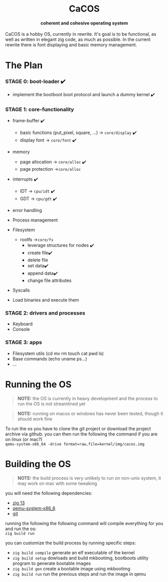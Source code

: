 <h1 align=center>CaCOS</h1>
<h4 align=center>coherent and cohesive operating system</h4>

CaCOS is a hobby OS, currently in rewrite. It's goal is to be functional, as well as written in elegant zig code, as much as possible. In the current rewrite there is font displaying and basic memory management. 


# The Plan
 
### STAGE 0: boot-loader  ✔️

* implement the bootboot boot protocol and launch a dummy kernel ✔️

### STAGE 1: core-functionality

* frame-buffer ✔️
    * basic functions (put_pixel, square, ...) -> `core/display` ✔️
    * display font -> `core/font` ✔️
      
* memory
    * page allocation ->  `core/alloc` ✔️
    * page protection ->`core/alloc`
      
* interrupts ✔️
  * IDT  ->  `cpu/idt` ✔️
  * GDT -> `cpu/gdt` ✔️

* error handling

* Process management

* Filesystem
   * rootfs ->`core/fs`
        * leverage structures for nodes ✔️
        * create file✔️
        * delete file
        * set data✔️
        * append data✔️
        * change file attributes

 * Syscalls

 * Load binaries and execute them

### STAGE 2: drivers and processes

 * Keyboard
 * Console

### STAGE 3: apps

* Filesystem utils (cd mv rm touch cat pwd ls)
 * Base commands (echo uname ps...)
 * ...

# Running the OS
> **NOTE:** the OS is currently in heavy development and the process to run the OS is not streamlined yet  

> **NOTE:** running on macos or windows has never been tested, though it should work fine

To run the os you have to clone the git project or download the project archive via github.
you can then run the following the command if you are on linux (or mac?)  
`qemu-system-x86_64 -drive format=raw,file=kernel/img/cacos.img`

# Building the OS
> **NOTE:** the build process is very unlikely to run on non-unix system, it may work on mac with some tweaking

you will need the following dependencies:
* [zig 13](https://ziglang.org/download/)
* [qemu-system-x86_6](https://www.qemu.org/download/#linux)
* [git](https://git-scm.com/)

running the following the following command will compile everything for you and run the os:  
`zig build run`

you can customize the build process by running specific steps:
* `zig build compile` generate an elf executable of the kernel
* `zig build setup` dowloads and build mkbootimg, bootboots utility program to generate bootable images
* `zig build gen` create a bootable image using mkbootimg
* `zig build run` run the previous steps and run the image in qemu
